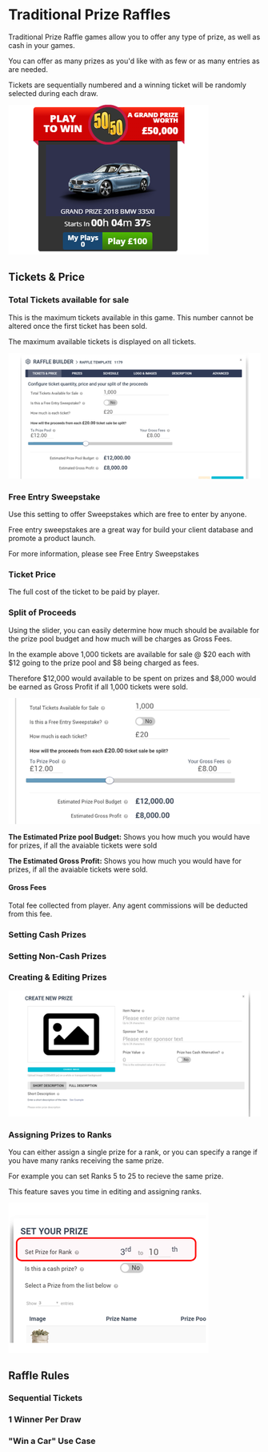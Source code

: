 <!-- TITLE: Raffle -->
<!-- SUBTITLE: A quick summary of Raffle -->


# Traditional Prize Raffles

Traditional Prize Raffle games allow you to offer any type of prize, as well as cash in your games.

You can offer as many prizes as you'd like with as few or as many entries as are needed.

Tickets are sequentially numbered and a winning ticket will be randomly selected during each draw.

![Win A Bmw Raffle](/uploads/win-a-bmw-raffle.png "Win A Bmw Raffle")




## Tickets & Price

### Total Tickets available for sale

This is the maximum tickets available in this game. This number cannot be altered once the first ticket has been sold.

The maximum available tickets is displayed on all tickets.

![Tickets 2](/uploads/tickets-2.png "Tickets 2")

###  Free Entry Sweepstake

Use this setting to offer Sweepstakes which are free to enter by anyone.

Free entry sweepstakes are a great way for build your client database and promote a product launch.

For more information, please see Free Entry Sweepstakes



### Ticket Price

The full cost of the ticket to be paid by player.

### Split of Proceeds

Using the slider, you can easily  determine how much should be available for the prize pool budget and how much will be charges as Gross Fees.

In the example above 1,000 tickets are available for sale @ $20 each with $12 going to the prize pool and $8 being charged as fees.

Therefore $12,000 would available to be spent on prizes and $8,000 would be earned as Gross Profit if all 1,000 tickets were sold.

![Ticket Split](/uploads/ticket-split.png "Ticket Split")

**The Estimated Prize pool Budget:**  Shows you how much you would have for prizes, if all the avaiable tickets were sold

**The Estimated Gross Profit:**  Shows you how much you would have for prizes, if all the avaiable tickets were sold.


#### Gross Fees

Total fee collected from player. Any agent commissions will be deducted from this fee. 


### Setting Cash Prizes

### Setting Non-Cash Prizes

### Creating & Editing Prizes

![Create Prize](/uploads/create-prize.png "Create Prize")

### Assigning Prizes to Ranks

You can either assign a single prize for a rank, or you can specify a range if you have many ranks receiving the same prize.

For example you can set Ranks 5 to 25 to recieve the same prize.

This feature saves you time in editing and assigning ranks.

![Set Prize Per Rank](/uploads/set-prize-per-rank.png "Set Prize Per Rank")








## Raffle Rules


### Sequential Tickets

### 1 Winner Per Draw


### "Win a Car" Use Case